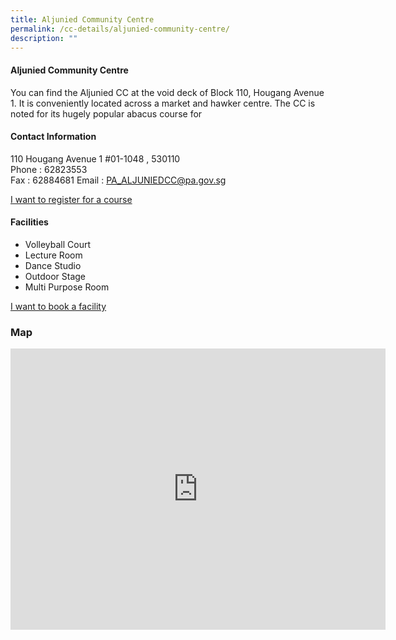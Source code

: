 ```yaml
---
title: Aljunied Community Centre
permalink: /cc-details/aljunied-community-centre/
description: ""
---
```

#### Aljunied Community Centre

You can find the Aljunied CC at the void deck of Block 110, Hougang Avenue 1. It is conveniently located across a market and hawker centre. The CC is noted for its hugely popular abacus course for



#### Contact Information

110 Hougang Avenue 1 #01-1048	, 530110<br>
Phone : 62823553	
Fax : 	62884681
Email : PA_ALJUNIEDCC@pa.gov.sg	

[I want to register for a course](https://www.onepa.gov.sg/)

#### Facilities

* Volleyball Court
* Lecture Room
* Dance Studio
* Outdoor Stage
* Multi Purpose Room	

[I want to book a facility](https://www.onepa.gov.sg/)


### Map

<iframe src="https://www.google.com/maps/embed?pb=!1m18!1m12!1m3!1d3988.7031020289064!2d103.887425515331!3d1.3547249619357182!2m3!1f0!2f0!3f0!3m2!1i1024!2i768!4f13.1!3m3!1m2!1s0x31da17b78e0b97a7%3A0x29a4f79b3acb41a8!2s110%20Hougang%20Ave%201%2C%20%2301%201048%20Block%20110%2C%20Singapore%20530110!5e0!3m2!1sen!2ssg!4v1656896685794!5m2!1sen!2ssg" width="600" height="450" style="border:0;" allowfullscreen="" loading="lazy" ></iframe>